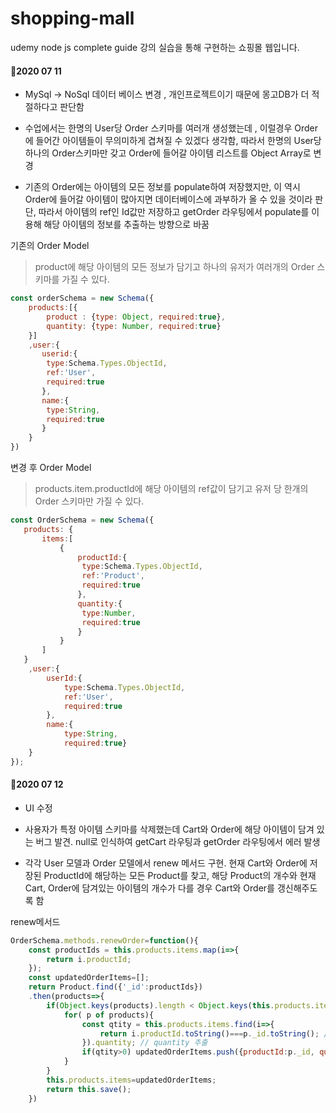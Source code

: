 # shopping-mall
udemy node js complete guide 강의 실습을 통해 구현하는 쇼핑몰 웹입니다. 

#### 📌2020 07 11
+ MySql -> NoSql 데이터 베이스 변경 , 개인프로젝트이기 때문에 몽고DB가 더 적절하다고 판단함

+ 수업에서는 한명의 User당 Order 스키마를 여러개 생성했는데 , 이럴경우 Order에 들어간 아이템들이 무의미하게 겹쳐질 수 있겠다 생각함, 따라서 한명의 User당 하나의 Order스키마만 갖고 Order에 들어갈 아이템 리스트를 Object Array로 변경

+ 기존의 Order에는 아이템의 모든 정보를 populate하여 저장했지만, 이 역시 Order에 들어갈 아이템이 많아지면 데이터베이스에 과부하가 올 수 있을 것이라 판단, 따라서 아이템의 ref인 Id값만 저장하고 getOrder 라우팅에서 populate를 이용해 해당 아이템의 정보를 추출하는 방향으로 바꿈


기존의 Order Model
> product에 해당 아이템의 모든 정보가 담기고 하나의 유저가 여러개의 Order 스키마를 가질 수 있다.
```javascript
const orderSchema = new Schema({
    products:[{
        product : {type: Object, required:true},
        quantity: {type: Number, required:true} 
    }]
    ,user:{
       userid:{
        type:Schema.Types.ObjectId,
        ref:'User',
        required:true
       },
       name:{
        type:String,
        required:true
       }
    }
})
```

변경 후 Order Model
> products.item.productId에 해당 아이템의 ref값이 담기고 유저 당 한개의 Order 스키마만 가질 수 있다.
```javascript
const OrderSchema = new Schema({
   products: {
       items:[
           {
               productId:{
                type:Schema.Types.ObjectId,
                ref:'Product',
                required:true
               },
               quantity:{
                type:Number,
                required:true
               }
           }
       ]
   }
    ,user:{
        userId:{
            type:Schema.Types.ObjectId,
            ref:'User',
            required:true
        },
        name:{
            type:String,
            required:true}
    }
});
```


#### 📌2020 07 12
+ UI 수정

+ 사용자가 특정 아이템 스키마를 삭제했는데 Cart와 Order에 해당 아이템이 담겨 있는 버그 발견. null로 인식하여 getCart 라우팅과 getOrder 라우팅에서 에러 발생

+ 각각 User 모델과 Order 모델에서 renew 메서드 구현. 현재 Cart와 Order에 저장된 ProductId에 해당하는 모든 Product를 찾고, 해당 Product의 개수와 현재 Cart, Order에 담겨있는 아이템의 개수가 다를 경우 Cart와 Order를 갱신해주도록 함

renew메서드

```javascript
OrderSchema.methods.renewOrder=function(){
    const productIds = this.products.items.map(i=>{
        return i.productId;
    });
    const updatedOrderItems=[];
    return Product.find({'_id':productIds})
    .then(products=>{
        if(Object.keys(products).length < Object.keys(this.products.items).length){ // length가 다르다면 
            for( p of products){
                const qtity = this.products.items.find(i=>{
                    return i.productId.toString()===p._id.toString(); // id값이 같다면 
                }).quantity; // quantity 추출 
                if(qtity>0) updatedOrderItems.push({productId:p._id, quantity: qtity}); // quantity가 추출되었다면 
            }
        }
        this.products.items=updatedOrderItems;
        return this.save();
    })
```
